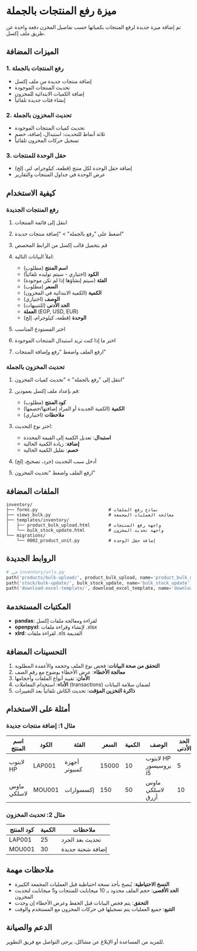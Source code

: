 # ميزة رفع المنتجات بالجملة

تم إضافة ميزة جديدة لرفع المنتجات بكمياتها حسب تفاصيل المخزن دفعة واحدة عن طريق ملف إكسل.

## الميزات المضافة

### 1. رفع المنتجات بالجملة
- إضافة منتجات جديدة من ملف إكسل
- تحديث المنتجات الموجودة
- إضافة الكميات الابتدائية للمخزون
- إنشاء فئات جديدة تلقائياً

### 2. تحديث المخزون بالجملة
- تحديث كميات المنتجات الموجودة
- ثلاثة أنماط للتحديث: استبدال، إضافة، خصم
- تسجيل حركات المخزون تلقائياً

### 3. حقل الوحدة للمنتجات
- إضافة حقل الوحدة لكل منتج (قطعة، كيلوجرام، لتر، إلخ)
- عرض الوحدة في جداول المنتجات والتقارير

## كيفية الاستخدام

### رفع المنتجات الجديدة

1. انتقل إلى قائمة المنتجات
2. اضغط على "رفع بالجملة" > "إضافة منتجات جديدة"
3. قم بتحميل قالب إكسل من الرابط المخصص
4. املأ البيانات التالية:
   - **اسم المنتج** (مطلوب)
   - **الكود** (اختياري - سيتم توليده تلقائياً)
   - **الفئة** (سيتم إنشاؤها إذا لم تكن موجودة)
   - **السعر** (مطلوب)
   - **الكمية** (الكمية الابتدائية في المخزون)
   - **الوصف** (اختياري)
   - **الحد الأدنى** (للتنبيهات)
   - **العملة** (EGP, USD, EUR)
   - **الوحدة** (قطعة، كيلوجرام، إلخ)

5. اختر المستودع المناسب
6. اختر ما إذا كنت تريد استبدال المنتجات الموجودة
7. ارفع الملف واضغط "رفع وإضافة المنتجات"

### تحديث المخزون بالجملة

1. انتقل إلى "رفع بالجملة" > "تحديث كميات المخزون"
2. قم بإعداد ملف إكسل بعمودين:
   - **كود المنتج** (مطلوب)
   - **الكمية** (الكمية الجديدة أو المراد إضافتها/خصمها)
   - **ملاحظات** (اختياري)

3. اختر نوع التحديث:
   - **استبدال**: تعديل الكمية إلى القيمة المحددة
   - **إضافة**: زيادة الكمية الحالية
   - **خصم**: تقليل الكمية الحالية

4. أدخل سبب التحديث (جرد، تصحيح، إلخ)
5. ارفع الملف واضغط "تحديث المخزون"

## الملفات المضافة

```
inventory/
├── forms.py                           # نماذج رفع الملفات
├── views_bulk.py                      # معالجة العمليات المجمعة
├── templates/inventory/
│   ├── product_bulk_upload.html       # واجهة رفع المنتجات
│   └── bulk_stock_update.html         # واجهة تحديث المخزون
└── migrations/
    └── 0002_product_unit.py           # إضافة حقل الوحدة
```

## الروابط الجديدة

```python
# في inventory/urls.py
path('products/bulk-upload/', product_bulk_upload, name='product_bulk_upload'),
path('stock/bulk-update/', bulk_stock_update, name='bulk_stock_update'),
path('download-excel-template/', download_excel_template, name='download_excel_template'),
```

## المكتبات المستخدمة

- **pandas**: لقراءة ومعالجة ملفات إكسل
- **openpyxl**: لإنشاء وقراءة ملفات .xlsx
- **xlrd**: لقراءة ملفات .xls القديمة

## التحسينات المضافة

1. **التحقق من صحة البيانات**: فحص نوع الملف وحجمه والأعمدة المطلوبة
2. **معالجة الأخطاء**: عرض الأخطاء بوضوح مع رقم الصف
3. **الأمان**: تقييد أنواع الملفات وأحجامها
4. **الأداء**: استخدام المعاملات (transactions) لضمان سلامة البيانات
5. **ذاكرة التخزين المؤقت**: تحديث الكاش تلقائياً بعد التغييرات

## أمثلة على الاستخدام

### مثال 1: إضافة منتجات جديدة

| اسم المنتج | الكود | الفئة | السعر | الكمية | الوصف | الحد الأدنى | العملة | الوحدة |
|------------|-------|-------|--------|---------|--------|----------|---------|---------|
| لابتوب HP | LAP001 | أجهزة كمبيوتر | 15000 | 10 | لابتوب HP بروسيسور i5 | 5 | EGP | قطعة |
| ماوس لاسلكي | MOU001 | إكسسوارات | 150 | 50 | ماوس لاسلكي أزرق | 10 | EGP | قطعة |

### مثال 2: تحديث المخزون

| كود المنتج | الكمية | ملاحظات |
|------------|---------|----------|
| LAP001 | 25 | تحديث بعد الجرد |
| MOU001 | 30 | إضافة شحنة جديدة |

## ملاحظات مهمة

- **النسخ الاحتياطية**: يُنصح بأخذ نسخة احتياطية قبل العمليات المجمعة الكبيرة
- **الحد الأقصى**: حجم الملف محدود بـ 10 ميجابايت للمنتجات و5 ميجابايت لتحديث المخزون
- **التحقق**: يتم فحص البيانات قبل الحفظ وعرض الأخطاء إن وجدت
- **التتبع**: جميع العمليات يتم تسجيلها في حركات المخزون مع المستخدم والوقت

## الدعم والصيانة

للمزيد من المساعدة أو الإبلاغ عن مشاكل، يرجى التواصل مع فريق التطوير.
